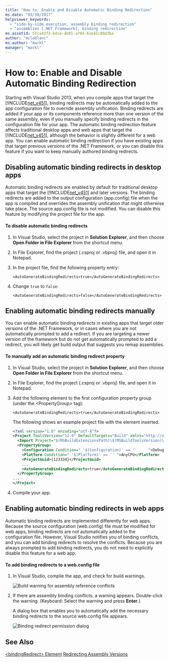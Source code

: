 ```yaml
---
title: "How to: Enable and Disable Automatic Binding Redirection"
ms.date: "03/30/2017"
helpviewer_keywords:
  - "side-by-side execution, assembly binding redirection"
  - "assemblies [.NET Framework], binding redirection"
ms.assetid: 5fca42f3-bdce-4b81-a704-61e42c89d3ba
author: "mcleblanc"
ms.author: "markl"
manager: "markl"
---
```

# How to: Enable and Disable Automatic Binding Redirection
Starting with Visual Studio 2013, when you compile apps that target the [!INCLUDE[net_v451](../../../includes/net-v451-md.md)], binding redirects may be automatically added to the app configuration file to override assembly unification. Binding redirects are added if your app or its components reference more than one version of the same assembly, even if you manually specify binding redirects in the configuration file for your app. The automatic binding redirection feature affects traditional desktop apps and web apps that target the [!INCLUDE[net_v451](../../../includes/net-v451-md.md)], although the behavior is slightly different for a web app. You can enable automatic binding redirection if you have existing apps that target previous versions of the .NET Framework, or you can disable this feature if you want to keep manually authored binding redirects.

## Disabling automatic binding redirects in desktop apps
 Automatic binding redirects are enabled by default for traditional desktop apps that target the [!INCLUDE[net_v451](../../../includes/net-v451-md.md)] and later versions. The binding redirects are added to the output configuration (app.config) file when the app is compiled and overrides the assembly unification that might otherwise take place. The source app.config file is not modified. You can disable this feature by modifying the project file for the app.

#### To disable automatic binding redirects

1.  In Visual Studio, select the project in **Solution Explorer**, and then choose **Open Folder in File Explorer** from the shortcut menu.

2.  In File Explorer, find the project (.csproj or .vbproj) file, and open it in Notepad.

3.  In the project file, find the following property entry:

     `<AutoGenerateBindingRedirects>true</AutoGenerateBindingRedirects>`

4.  Change `true` to `false`:

     `<AutoGenerateBindingRedirects>false</AutoGenerateBindingRedirects>`

## Enabling automatic binding redirects manually
 You can enable automatic binding redirects in existing apps that target older versions of the .NET Framework, or in cases where you are not automatically prompted to add a redirect. If you are targeting a newer version of the framework but do not get automatically prompted to add a redirect, you will likely get   build output that suggests you remap assemblies.

#### To manually add an automatic binding redirect property

1.  In Visual Studio, select the project in **Solution Explorer**, and then choose **Open Folder in File Explorer** from the shortcut menu.

2.  In File Explorer, find the project (.csproj or .vbproj) file, and open it in Notepad.

3.  Add the following element to the first configuration property group (under the \<PropertyGroup> tag):

     `<AutoGenerateBindingRedirects>true</AutoGenerateBindingRedirects>`

     The following shows an example project file with the element inserted.

    ```xml
    <?xml version="1.0" encoding="utf-8"?>
    <Project ToolsVersion="12.0" DefaultTargets="Build" xmlns="http://schemas.microsoft.com/developer/msbuild/2003">
      <Import Project="$(MSBuildExtensionsPath)\$(MSBuildToolsVersion)\Microsoft.Common.props" Condition="Exists('$(MSBuildExtensionsPath)\$(MSBuildToolsVersion)\Microsoft.Common.props')" />
      <PropertyGroup>
        <Configuration Condition=" '$(Configuration)' == ''     ">Debug</Configuration>
        <Platform Condition=" '$(Platform)' == '' ">AnyCPU</Platform>
        <ProjectGuid>{123334}</ProjectGuid>
        ...
        <AutoGenerateBindingRedirects>true</AutoGenerateBindingRedirects>
      </PropertyGroup>
    ...
    </Project>
    ```

4.  Compile your app.

## Enabling automatic binding redirects in web apps
 Automatic binding redirects are implemented differently for web apps. Because the source configuration (web.config) file must be modified for web apps, binding redirects are not automatically added to the configuration file. However, Visual Studio notifies you of binding conflicts, and you can add binding redirects to resolve the conflicts. Because you are always prompted to add binding redirects, you do not need to explicitly disable this feature for a web app.

#### To add binding redirects to a web.config file

1.  In Visual Studio, compile the app, and check for build warnings.

     ![Build warning for assembly reference conflicts](../../../docs/framework/configure-apps/media/clr-assemblyrefwarning.png "CLR_AssemblyRefWarning")

2.  If there are assembly binding conflicts, a warning appears. Double-click the warning. (Keyboard: Select the warning and press **Enter**.)

     A dialog box that enables you to automatically add the necessary binding redirects to the source web.config file appears.

     ![Binding redirect permission dialog](../../../docs/framework/configure-apps/media/clr-addbindingredirect.png "CLR_AddBindingRedirect")

## See Also
 [\<bindingRedirect> Element](../../../docs/framework/configure-apps/file-schema/runtime/bindingredirect-element.md)
 [Redirecting Assembly Versions](../../../docs/framework/configure-apps/redirect-assembly-versions.md)
